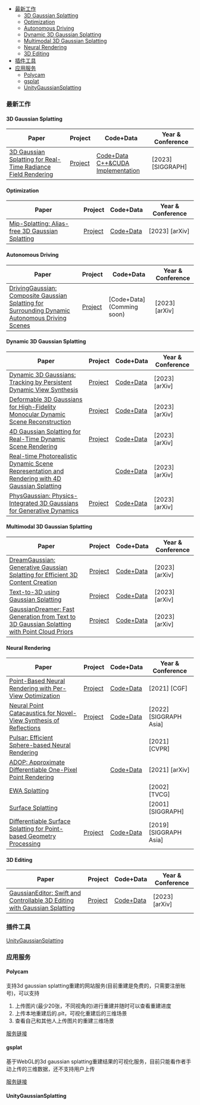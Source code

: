 
- [最新工作](#最新工作)
  - [3D Gaussian Splatting](#3d-gaussian-splatting)
  - [Optimization](#optimization)
  - [Autonomous Driving](#autonomous-driving)
  - [Dynamic 3D Gaussian Splatting](#dynamic-3d-gaussian-splatting)
  - [Multimodal 3D Gaussian Splatting](#multimodal-3d-gaussian-splatting)
  - [Neural Rendering](#neural-rendering)
  - [3D Editing](#3d-editing)
- [插件工具](#插件工具)
- [应用服务](#应用服务)
  - [Polycam](#polycam)
  - [gsplat](#gsplat)
  - [UnityGaussianSplatting](#unitygaussiansplatting)

### 最新工作

#### 3D Gaussian Splatting

| Paper                                                        | Project                                                      | Code+Data                                                    | Year & Conference |
| ------------------------------------------------------------ | ------------------------------------------------------------ | ------------------------------------------------------------ | ----------------- |
| [3D Gaussian Splatting for Real-Time Radiance Field Rendering](https://repo-sam.inria.fr/fungraph/3d-gaussian-splatting/3d_gaussian_splatting_low.pdf) | [Project](https://repo-sam.inria.fr/fungraph/3d-gaussian-splatting/) | [Code+Data](https://github.com/graphdeco-inria/gaussian-splatting)<br />[C++&CUDA Implementation](https://github.com/MrNeRF/gaussian-splatting-cuda) | [2023] [SIGGRAPH] |

#### Optimization

| Paper                                                        | Project                                                    | Code+Data                                                    | Year & Conference |
| ------------------------------------------------------------ | ---------------------------------------------------------- | ------------------------------------------------------------ | ----------------- |
| [Mip-Splatting: Alias-free 3D Gaussian Splatting](https://arxiv.org/pdf/2311.16493.pdf) | [Project](https://niujinshuchong.github.io/mip-splatting/) | [Code+Data](https://github.com/autonomousvision/mip-splatting) | [2023] [arXiv]    |

#### Autonomous Driving

| Paper                                                        | Project                                               | Code+Data                 | Year & Conference |
| ------------------------------------------------------------ | ----------------------------------------------------- | ------------------------- | ----------------- |
| [DrivingGaussian: Composite Gaussian Splatting for Surrounding Dynamic Autonomous Driving Scenes](https://arxiv.org/pdf/2312.07920.pdf) | [Project](https://pkuvdig.github.io/DrivingGaussian/) | [Code+Data](Comming soon) | [2023] [arXiv]    |

#### Dynamic 3D Gaussian Splatting

| Paper                                                        | Project                                                     | Code+Data                                                    | Year & Conference |
| ------------------------------------------------------------ | ----------------------------------------------------------- | ------------------------------------------------------------ | ----------------- |
| [Dynamic 3D Gaussians: Tracking by Persistent Dynamic View Synthesis](https://arxiv.org/pdf/2308.09713.pdf) | [Project](https://dynamic3dgaussians.github.io/)            | [Code+Data](https://github.com/JonathonLuiten/Dynamic3DGaussians) | [2023] [arXiv]    |
| [Deformable 3D Gaussians for High-Fidelity Monocular Dynamic Scene Reconstruction](https://arxiv.org/pdf/2309.13101.pdf) | [Project](https://ingra14m.github.io/Deformable-Gaussians/) | [Code+Data](https://github.com/ingra14m/Deformable-3D-Gaussians) | [2023] [arXiv]    |
| [4D Gaussian Splatting for Real-Time Dynamic Scene Rendering](https://arxiv.org/pdf/2310.08528.pdf) | [Project](https://guanjunwu.github.io/4dgs/)                | [Code+Data](https://github.com/hustvl/4DGaussians)           | [2023] [arXiv]    |
| [Real-time Photorealistic Dynamic Scene Representation and Rendering with 4D Gaussian Splatting](https://arxiv.org/pdf/2310.10642.pdf) |                                                             | [Code+Data](https://github.com/fudan-zvg/4d-gaussian-splatting) | [2023] [arXiv]    |
| [PhysGaussian: Physics-Integrated 3D Gaussians for Generative Dynamics](https://arxiv.org/pdf/2311.12198.pdf) | [Project](https://xpandora.github.io/PhysGaussian/)         | [Code+Data](https://github.com/XPandora/PhysGaussian)        | [2023] [arXiv]    |

#### Multimodal 3D Gaussian Splatting

| Paper                                                        | Project                                          | Code+Data                                                   | Year & Conference |
| ------------------------------------------------------------ | ------------------------------------------------ | ----------------------------------------------------------- | ----------------- |
| [DreamGaussian: Generative Gaussian Splatting for Efficient 3D Content Creation](https://arxiv.org/pdf/2309.16653.pdf) | [Project](https://dreamgaussian.github.io/)      | [Code+Data](https://github.com/dreamgaussian/dreamgaussian) | [2023] [arXiv]    |
| [Text-to-3D using Gaussian Splatting](https://arxiv.org/pdf/2309.16585.pdf) | [Project](https://gsgen3d.github.io/)            | [Code+Data](https://github.com/gsgen3d/gsgen)               | [2023] [arXiv]    |
| [GaussianDreamer: Fast Generation from Text to 3D Gaussian Splatting with Point Cloud Priors](https://arxiv.org/pdf/2310.08529.pdf) | [Project](https://taoranyi.com/gaussiandreamer/) | [Code+Data](https://github.com/hustvl/GaussianDreamer)      | [2023] [arXiv]    |

#### Neural Rendering

| Paper                                                        | Project                                                      | Code+Data                                                    | Year & Conference      |
| ------------------------------------------------------------ | ------------------------------------------------------------ | ------------------------------------------------------------ | ---------------------- |
| [Point-Based Neural Rendering with Per-View Optimization](https://arxiv.org/pdf/2109.02369.pdf) | [Project](https://repo-sam.inria.fr/fungraph/differentiable-multi-view/) | [Code+Data](https://gitlab.inria.fr/sibr/projects/pointbased_neural_rendering) | [2021] [CGF]           |
| [Neural Point Catacaustics for Novel-View Synthesis of Reflections](https://arxiv.org/pdf/2301.01087.pdf) | [Project](https://repo-sam.inria.fr/fungraph/neural_catacaustics/) | [Code+Data](https://gitlab.inria.fr/fungraph/neural-catacaustics) | [2022] [SIGGRAPH Asia] |
| [Pulsar: Efficient Sphere-based Neural Rendering](https://arxiv.org/pdf/2004.07484.pdf) |                                                              |                                                              | [2021] [CVPR]          |
| [ADOP: Approximate Differentiable One-Pixel Point Rendering](https://arxiv.org/pdf/2110.06635.pdf) |                                                              | [Code+Data](https://github.com/darglein/ADOP)                | [2021] [arXiv]         |
| [EWA Splatting](https://www.cs.umd.edu/~zwicker/publications/EWASplatting-TVCG02.pdf) |                                                              |                                                              | [2002] [TVCG]          |
| [Surface Splatting](https://www.cs.umd.edu/~zwicker/publications/SurfaceSplatting-SIG01.pdf) |                                                              |                                                              | [2001] [SIGGRAPH]      |
| [Differentiable Surface Splatting for Point-based Geometry Processing](https://arxiv.org/pdf/1906.04173.pdf) | [Project](https://igl.ethz.ch/projects/differentiable-surface-splatting/) | [Code+Data](https://github.com/yifita/DSS)                   | [2019] [SIGGRAPH Asia] |

#### 3D Editing

| Paper                                                        | Project                                               | Code+Data                                              | Year & Conference |
| ------------------------------------------------------------ | ----------------------------------------------------- | ------------------------------------------------------ | ----------------- |
| [GaussianEditor: Swift and Controllable 3D Editing with Gaussian Splatting](https://arxiv.org/pdf/2311.14521.pdf) | [Project](https://buaacyw.github.io/gaussian-editor/) | [Code+Data](https://github.com/buaacyw/GaussianEditor) | [2023] [arXiv]    |

### 插件工具

[UnityGaussianSplatting](https://github.com/aras-p/UnityGaussianSplatting)

### 应用服务

#### Polycam

支持3d gaussian splatting重建的网站服务(目前重建是免费的，只需要注册账号)，可以支持
1. 上传图片(最少20张，不同视角的)进行重建并随时可以查看重建进度
2. 上传本地重建后的.plt，可视化重建后的三维场景
3. 查看自己和其他人上传图片的重建三维场景

[服务链接](https://poly.cam/gaussian-splatting)

#### gsplat

基于WebGL的3d gaussian splatting重建结果的可视化服务，目前只能看作者手动上传的三维数据，还不支持用户上传

[服务链接](https://poly.cam/gaussian-splatting)

#### UnityGaussianSplatting

